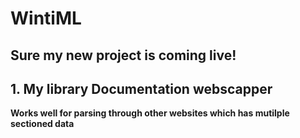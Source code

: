 # WintiML
## Sure my new project is coming live!

## 1. My library Documentation webscapper
**Works well for parsing through other websites which has mutilple sectioned data**
